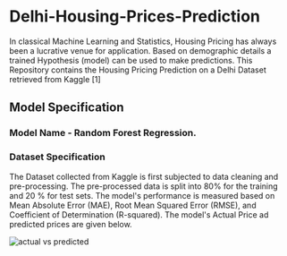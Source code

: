# Delhi-Housing-Prices-Prediction
In classical Machine Learning and Statistics, Housing Pricing has always been a lucrative venue for application. Based on demographic details a trained Hypothesis (model) can be used to make predictions. This Repository contains the Housing Pricing Prediction on a Delhi Dataset retrieved from Kaggle [1]
## Model Specification
### Model Name - Random Forest Regression.
### Dataset Specification
The Dataset collected from Kaggle is first subjected to data cleaning and pre-processing. The pre-processed data is split into 80% for the training and 20 % for test sets. The model's performance is measured based on Mean Absolute Error (MAE), Root Mean Squared Error (RMSE), and Coefficient of Determination (R-squared). 
 The model's Actual Price ad predicted prices are given below.


![actual vs predicted](https://github.com/Templar121/Delhi-Housing-Prices-Prediction/assets/128389961/7e17e0ea-7801-4364-accb-dea63feb07d4)
